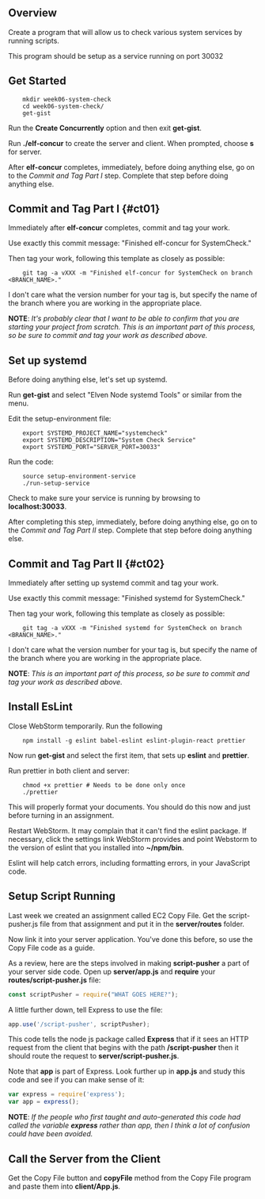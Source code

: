 ## Overview

Create a program that will allow us to check various system services by running scripts.

This program should be setup as a service running on port 30032

## Get Started

		mkdir week06-system-check
		cd week06-system-check/
		get-gist

Run the **Create Concurrently** option and then exit **get-gist**.

Run **./elf-concur** to create the server and client. When prompted, choose **s** for server.

After **elf-concur** completes, immediately, before doing anything else, go on to the _Commit and Tag Part I_ step. Complete that step before doing anything else.

## Commit and Tag Part I {#ct01}

Immediately after **elf-concur** completes, commit and tag your work.

Use exactly this commit message: "Finished elf-concur for SystemCheck."

Then tag your work, following this template as closely as possible:

		git tag -a vXXX -m "Finished elf-concur for SystemCheck on branch <BRANCH_NAME>."

I don't care what the version number for your tag is, but specify the name of the branch where you are working in the appropriate place.

**NOTE**: _It's probably clear that I want to be able to confirm that you are starting your project from scratch. This is an important part of this process, so be sure to commit and tag your work as described above._

## Set up systemd

Before doing anything else, let's set up systemd.

Run **get-gist** and select "Elven Node systemd Tools" or similar from the menu.

Edit the setup-environment file:

		export SYSTEMD_PROJECT_NAME="systemcheck"
		export SYSTEMD_DESCRIPTION="System Check Service"
		export SYSTEMD_PORT="SERVER_PORT=30033"

Run the code:

		source setup-environment-service
		./run-setup-service

Check to make sure your service is running by browsing to **localhost:30033**.

After completing this step, immediately, before doing anything else, go on to the _Commit and Tag Part II_ step. Complete that step before doing anything else.

## Commit and Tag Part II {#ct02}

Immediately after setting up systemd commit and tag your work.

Use exactly this commit message: "Finished systemd for SystemCheck."

Then tag your work, following this template as closely as possible:

		git tag -a vXXX -m "Finished systemd for SystemCheck on branch <BRANCH_NAME>."

I don't care what the version number for your tag is, but specify the name of the branch where you are working in the appropriate place.

**NOTE**: _This is an important part of this process, so be sure to commit and tag your work as described above._

## Install EsLint

Close WebStorm temporarily. Run the following

		npm install -g eslint babel-eslint eslint-plugin-react prettier

Now run **get-gist** and select the first item, that sets up **eslint** and **prettier**.

Run prettier in both client and server:

		chmod +x prettier # Needs to be done only once
		./prettier

This will properly format your documents. You should do this now and just before turning in an assignment.

Restart WebStorm. It may complain that it can't find the eslint package. If necessary, click the settings link WebStorm provides and point Webstorm to the version of eslint that you installed into **~/npm/bin**.

Eslint will help catch errors, including formatting errors, in your JavaScript code.

## Setup Script Running

Last week we created an assignment called EC2 Copy File. Get the
script-pusher.js file from that assignment and put it in the **server/routes** folder.

Now link it into your server application. You've done this before, so use the Copy File code as a guide.

As a review, here are the steps involved in making **script-pusher** a part of your server side code. Open up **server/app.js** and **require** your **routes/script-pusher.js** file:

```javascript
const scriptPusher = require("WHAT GOES HERE?");
```

A little further down, tell Express to use the file:

```javascript
app.use('/script-pusher', scriptPusher);
```

This code tells the node js package called **Express** that if it sees an HTTP request from the client that begins with the path **/script-pusher** then it should route the request to **server/script-pusher.js**.

Note that **app** is part of Express. Look further up in **app.js** and study this code and see if you can make sense of it:

```javascript
var express = require('express');
var app = express();
```

**NOTE**: _If the people who first taught and auto-generated this code had called the variable **express** rather than app, then I think a lot of confusion could have been avoided._

## Call the Server from the Client

Get the Copy File button and **copyFile** method from the Copy File program and paste them into **client/App.js**.
